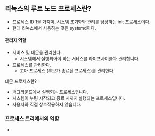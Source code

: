 
## 리눅스의 루트 노드 프로세스란?
- 프로세스 ID 1을 가지며, 시스템 초기화와 관리를 담당하는 init 프로세스이다.
- 현대 리눅스에서 사용하는 것은 systemd이다.

#### 관리자 역할
- 서비스 및 데몬을 관리한다.
	- 시스템에서 실행되어야 하는 서비스를 라이프사이클과 관리합니다.
- 프로세스를 관리한다.
	- 고아 프로세스 (부모가 종료된 프로세스)를 관리한다.

데몬 프로세스란?
- 백그라운드에서 실행되는 프로세스입니다. 
- 시스템이 부팅 시작되고 종료 시까지 실행되는 프로세스입니다.
- 사용자와 직접 상호작용하지 않습니다.


### 프로세스 트리에서의 역할
- 
